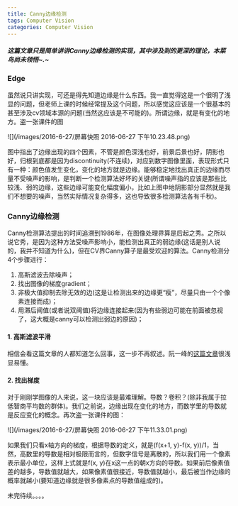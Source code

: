```yaml
---
title: Canny边缘检测
tags: Computer Vision
categories: Computer Vision
---
```


##### 这篇文章只是简单讲讲Canny边缘检测的实现，其中涉及到的更深的理论，本菜鸟尚未领悟~.~

### Edge

虽然说只讲实现，可还是得先知道边缘是什么东西。我一直觉得这是一个很明了浅显的问题，但老师上课的时候经常提及这个问题，所以感觉这应该是一个很基本的甚至涉及cv领域本源的问题(当然这应该是不可能的)。所谓边缘，就是有变化的地方。盗一张课件的图

<!--more-->

![](/images/2016-6-27/屏幕快照 2016-06-27 下午10.23.48.png)

图中指出了边缘出现的四个因素，不管是颜色深浅也好，前景后景也好，阴影也好，归根到底都是因为discontinuity(不连续)，对应到数字图像里面，表现形式只有一种：颜色值发生变化，变化的地方就是边缘。能够稳定地找出真正的边缘而尽量不受噪声的影响，是判断一个检测算法好坏的关键(所谓噪声指的应该是那些比较浅、弱的边缘，这些边缘可能变化幅度偏小，比如上图中地阴影部分显然就是我们不想要的噪声，当然实际情况复杂得多，这也导致很多检测算法各有千秋)。

### Canny边缘检测

Canny检测算法提出的时间追溯到1986年，在图像处理界算是后起之秀。之所以说它秀，是因为这种方法受噪声影响小，能检测出真正的弱边缘(这话是别人说的，我并不知道为什么)，但在CV界Canny算子是最受欢迎的算法。Canny检测分4个步骤进行：

1. 高斯滤波去除噪声；
2. 找出图像的梯度gradient；
3. 非极大值抑制去除无效的边(这是让检测出来的边缘更“瘦”，尽量只由一个个像素连接而成)；
4. 用滞后阈值(或者说双阈值)将边缘连接起来(因为有些弱边可能在前面被忽视了，这大概是canny可以检测出弱边的原因)；

#### 1. 高斯滤波平滑

相信会看这篇文章的人都知道怎么回事，这一步不再叙述。阮一峰的[这篇文章](http://www.ruanyifeng.com/blog/2012/11/gaussian_blur.html)很浅显易懂。

#### 2. 找出梯度

对于刚刚学图像的人来说，这一块应该是最难理解。导数？卷积？(除非我属于拉低智商平均数的群体)。我们之前说，边缘出现在变化的地方，而数学里的导数就是反应变化的概念。再次盗一张课件的图：

 ![](/images/2016-6-27/屏幕快照 2016-06-27 下午11.33.01.png)



如果我们只看x轴方向的梯度，根据导数的定义，就是(f(x+1, y)-f(x, y))/1，当然，高数里的导数是相对极限而言的，但数字信号是离散的，所以我们用一个像素表示最小单位，这样上式就是f(x, y)在x这一点的朝x方向的导数。如果前后像素值差的越多，导数值就越大，如果像素值很接近，导数值就越小，最后被当作边缘的概率就越小(要知道边缘就是很多像素点的导数值组成的)。

未完待续。。。。